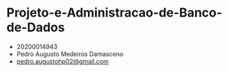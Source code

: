 # Projeto-e-Administracao-de-Banco-de-Dados
* 20200014943
* Pedro Augusto Medeiros Damasceno
* pedro.augustohp02@gmail.com
